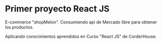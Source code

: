 # Primer proyecto React JS

E-commerce "shopMelon". Consumiendo api de Mercado libre para obtener los productos.

Aplicando conocimientos aprendidos en Curso "React JS" de CorderHouse. 
